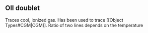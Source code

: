 ## OII doublet
Traces cool, ionized gas. Has been used to trace [[Object Types#CGM|CGM]]. Ratio of two lines depends on the temperature